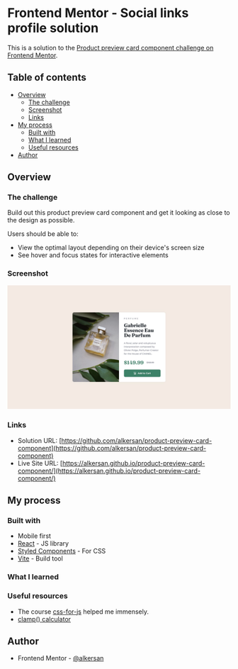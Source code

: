 # Frontend Mentor - Social links profile solution

This is a solution to the [Product preview card component challenge on Frontend Mentor](https://www.frontendmentor.io/challenges/product-preview-card-component-GO7UmttRfa).

## Table of contents

- [Overview](#overview)
  - [The challenge](#the-challenge)
  - [Screenshot](#screenshot)
  - [Links](#links)
- [My process](#my-process)
  - [Built with](#built-with)
  - [What I learned](#what-i-learned)
  - [Useful resources](#useful-resources)
- [Author](#author)

## Overview

### The challenge
Build out this product preview card component and get it looking as close to the design as possible.

Users should be able to:
- View the optimal layout depending on their device's screen size
- See hover and focus states for interactive elements

### Screenshot

![](docs/screenshot.png)

### Links

- Solution URL: [https://github.com/alkersan/product-preview-card-component](https://github.com/alkersan/product-preview-card-component)
- Live Site URL: [https://alkersan.github.io/product-preview-card-component/](https://alkersan.github.io/product-preview-card-component/)

## My process

### Built with

- Mobile first
- [React](https://react.dev) - JS library
- [Styled Components](https://styled-components.com/) - For CSS
- [Vite](https://vitejs.dev) - Build tool

### What I learned



### Useful resources
 - The course [css-for-js](https://css-for-js.dev) helped me immensely.
 - [clamp() calculator](https://chrisburnell.com/clamp-calculator/)   

## Author

- Frontend Mentor - [@alkersan](https://www.frontendmentor.io/profile/alkersan)
